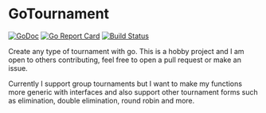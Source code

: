 # GoTournament

[![GoDoc](https://godoc.org/github.com/tournify/gotournament?status.svg)](https://godoc.org/github.com/tournify/gotournament)
[![Go Report Card](https://goreportcard.com/badge/github.com/tournify/gotournament)](https://goreportcard.com/report/github.com/tournify/gotournament)
[![Build Status](https://api.travis-ci.org/tournify/gotournament.svg?branch=master)](https://travis-ci.org/tournify/gotournament)

Create any type of tournament with go. This is a hobby project and I am open to others contributing, feel free to open a pull request or make an issue.

Currently I support group tournaments but I want to make my functions more generic with interfaces and also support other tournament forms such as elimination, double elimination, round robin and more.